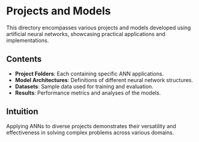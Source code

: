 # Projects and Models

This directory encompasses various projects and models developed using artificial neural networks, showcasing practical applications and implementations.

## Contents

- **Project Folders**: Each containing specific ANN applications.
- **Model Architectures**: Definitions of different neural network structures.
- **Datasets**: Sample data used for training and evaluation.
- **Results**: Performance metrics and analyses of the models.

## Intuition

Applying ANNs to diverse projects demonstrates their versatility and effectiveness in solving complex problems across various domains.
